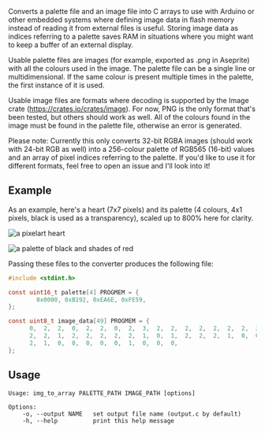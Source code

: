 Converts a palette file and an image file into C arrays to use with Arduino or other embedded systems where defining image data in flash memory instead of reading it from external files is useful. Storing image data as indices referring to a palette saves RAM in situations where you might want to keep a buffer of an external display.

Usable palette files are images (for example, exported as .png in Aseprite) with all the colours used in the image. The palette file can be a single line or multidimensional. If the same colour is present multiple times in the palette, the first instance of it is used.

Usable image files are formats where decoding is supported by the Image crate (https://crates.io/crates/image). For now, PNG is the only format that's been tested, but others should work as well. All of the colours found in the image must be found in the palette file, otherwise an error is generated.

Please note: Currently this only converts 32-bit RGBA images (should work with 24-bit RGB as well) into a 256-colour palette of RGB565 (16-bit) values and an array of pixel indices referring to the palette. If you'd like to use it for different formats, feel free to open an issue and I'll look into it!

## Example
As an example, here's a heart (7x7 pixels) and its palette (4 colours, 4x1 pixels, black is used as a transparency), scaled up to 800% here for clarity.

![a pixelart heart](https://github.com/minteyay/img_to_array/doc/example_heart_big.png "a pixelart heart")

![a palette of black and shades of red](https://github.com/minteyay/img_to_array/doc/example_heart_big_palette.png "a palette of black and shades of red")

Passing these files to the converter produces the following file:
```C
#include <stdint.h>

const uint16_t palette[4] PROGMEM = {
        0x0000, 0xB192, 0xEA6E, 0xFE59, 
};

const uint8_t image_data[49] PROGMEM = {
      0,  2,  2,  0,  2,  2,  0,  2,  3,  2,  2,  2,  2,  2,  2,  2,  2,  2,  2,
      2,  2,  1,  2,  2,  2,  2,  2,  1,  0,  1,  2,  2,  2,  1,  0,  0,  0,  1,
      2,  1,  0,  0,  0,  0,  0,  1,  0,  0,  0,
};
```

## Usage
```
Usage: img_to_array PALETTE_PATH IMAGE_PATH [options]

Options:
    -o, --output NAME   set output file name (output.c by default)
    -h, --help          print this help message
```
